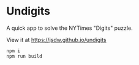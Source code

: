 # Undigits

A quick app to solve the NYTimes "Digits" puzzle.

View it at https://jsdw.github.io/undigits

```
npm i
npm run build
```